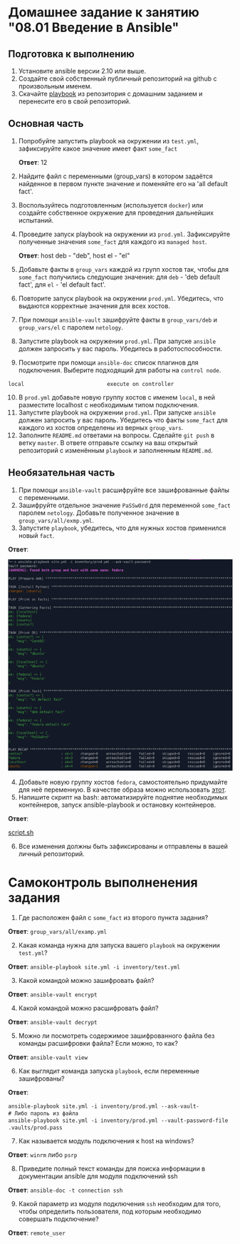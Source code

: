 # Домашнее задание к занятию "08.01 Введение в Ansible"

## Подготовка к выполнению
1. Установите ansible версии 2.10 или выше.
2. Создайте свой собственный публичный репозиторий на github с произвольным именем.
3. Скачайте [playbook](./playbook/) из репозитория с домашним заданием и перенесите его в свой репозиторий.

## Основная часть
1. Попробуйте запустить playbook на окружении из `test.yml`, зафиксируйте какое значение имеет факт `some_fact` 
    
    **Ответ**: 12

2. Найдите файл с переменными (group_vars) в котором задаётся найденное в первом пункте значение и поменяйте его на 'all default fact'.
3. Воспользуйтесь подготовленным (используется `docker`) или создайте собственное окружение для проведения дальнейших испытаний.
4. Проведите запуск playbook на окружении из `prod.yml`. Зафиксируйте полученные значения `some_fact` для каждого из `managed host`.
   
   **Ответ**: host deb - "deb", host el - "el"

5. Добавьте факты в `group_vars` каждой из групп хостов так, чтобы для `some_fact` получились следующие значения: для `deb` - 'deb default fact', для `el` - 'el default fact'.
6.  Повторите запуск playbook на окружении `prod.yml`. Убедитесь, что выдаются корректные значения для всех хостов.
7. При помощи `ansible-vault` зашифруйте факты в `group_vars/deb` и `group_vars/el` с паролем `netology`.
8. Запустите playbook на окружении `prod.yml`. При запуске `ansible` должен запросить у вас пароль. Убедитесь в работоспособности.
9. Посмотрите при помощи `ansible-doc` список плагинов для подключения. Выберите подходящий для работы на `control node`.
```commandline
local                          execute on controller 
```
10. В `prod.yml` добавьте новую группу хостов с именем  `local`, в ней разместите localhost с необходимым типом подключения.
11. Запустите playbook на окружении `prod.yml`. При запуске `ansible` должен запросить у вас пароль. Убедитесь что факты `some_fact` для каждого из хостов определены из верных `group_vars`.
12. Заполните `README.md` ответами на вопросы. Сделайте `git push` в ветку `master`. В ответе отправьте ссылку на ваш открытый репозиторий с изменённым `playbook` и заполненным `README.md`.

## Необязательная часть

1. При помощи `ansible-vault` расшифруйте все зашифрованные файлы с переменными.
2. Зашифруйте отдельное значение `PaSSw0rd` для переменной `some_fact` паролем `netology`. Добавьте полученное значение в `group_vars/all/exmp.yml`.
3. Запустите `playbook`, убедитесь, что для нужных хостов применился новый `fact`.

**Ответ**:

![](img/optional_tasks_1.png)

4. Добавьте новую группу хостов `fedora`, самостоятельно придумайте для неё переменную. В качестве образа можно использовать [этот](https://hub.docker.com/r/pycontribs/fedora).
5. Напишите скрипт на bash: автоматизируйте поднятие необходимых контейнеров, запуск ansible-playbook и остановку контейнеров.

**Ответ**:

[script.sh](./script.sh)

6. Все изменения должны быть зафиксированы и отправлены в вашей личный репозиторий.

# Самоконтроль выполненения задания

1. Где расположен файл с `some_fact` из второго пункта задания?

**Ответ**: `group_vars/all/examp.yml`

2. Какая команда нужна для запуска вашего `playbook` на окружении `test.yml`?

**Ответ**: `ansible-playbook site.yml -i inventory/test.yml`

3. Какой командой можно зашифровать файл?

**Ответ**: `ansible-vault encrypt`

4. Какой командой можно расшифровать файл?

**Ответ**: `ansible-vault decrypt`

5. Можно ли посмотреть содержимое зашифрованного файла без команды расшифровки файла? Если можно, то как?

**Ответ**: `ansible-vault view`

6. Как выглядит команда запуска `playbook`, если переменные зашифрованы?

**Ответ**: 
```commandline
ansible-playbook site.yml -i inventory/prod.yml --ask-vault-
# Либо пароль из файла 
ansible-playbook site.yml -i inventory/prod.yml --vault-password-file .vaults/prod.pass
```

7. Как называется модуль подключения к host на windows?

**Ответ**: `winrm` либо `psrp`

8. Приведите полный текст команды для поиска информации в документации ansible для модуля подключений ssh

**Ответ**: `ansible-doc -t connection ssh`

9. Какой параметр из модуля подключения `ssh` необходим для того, чтобы определить пользователя, под которым необходимо совершать подключение?

**Ответ**: `remote_user`

